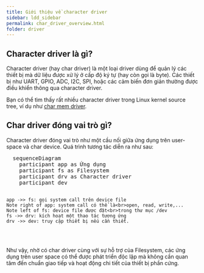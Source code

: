 ```yaml
---
title: Giới thiệu về character driver
sidebar: ldd_sidebar
permalink: char_driver_overview.html
folder: driver
---
```


## Character driver là gì?

Character driver (hay char driver) là một loại driver dùng để quản lý các thiết bị mà dữ liệu được xử lý ở cấp độ ký tự (hay còn gọi là byte). Các thiết bị như UART, GPIO, ADC, I2C, SPI, hoặc các cảm biến đơn giản thường được điều khiển thông qua character driver.

Bạn có thể tìm thấy rất nhiều character driver trong Linux kernel source tree, ví dụ như [char mem driver](https://github.com/torvalds/linux/blob/master/drivers/char/mem.c).

## Char driver đóng vai trò gì?

Character driver đóng vai trò như một cầu nối giữa ứng dụng trên user-space và char device. Quá trình tương tác diễn ra như sau:

<html lang="en">
<head>
  <meta charset="UTF-8">
  <title>Driver types</title>
  <script type="module">
    import mermaid from "https://cdn.jsdelivr.net/npm/mermaid@10/dist/mermaid.esm.min.mjs";
    mermaid.initialize({
      startOnLoad: true,
      theme: "default",
      securityLevel: "loose",
      flowchart: { useMaxWidth: true },
      block: { useExperimentalRenderer: true }
    });
  </script>
</head>
<body>
  <pre class="mermaid">
  sequenceDiagram
    participant app as Ứng dụng
    participant fs as Filesystem
    participant drv as Character driver
    participant dev

    app ->> fs: gọi system call trên device file
    Note right of app: system call có thể là<br>open, read, write,...
    Note left of fs: device file được đặt<br>trong thư mục /dev
    fs ->> drv: kích hoạt một thao tác tương ứng
    drv ->> dev: truy cập thiết bị nếu cần thiết.
  </pre>
</body>
</html>

Như vậy, nhờ có char driver cùng với sự hỗ trợ của Filesystem, các ứng dụng trên user space có thể được phát triển độc lập mà không cần quan tâm đến chuẩn giao tiếp và hoạt động chi tiết của thiết bị phần cứng.
